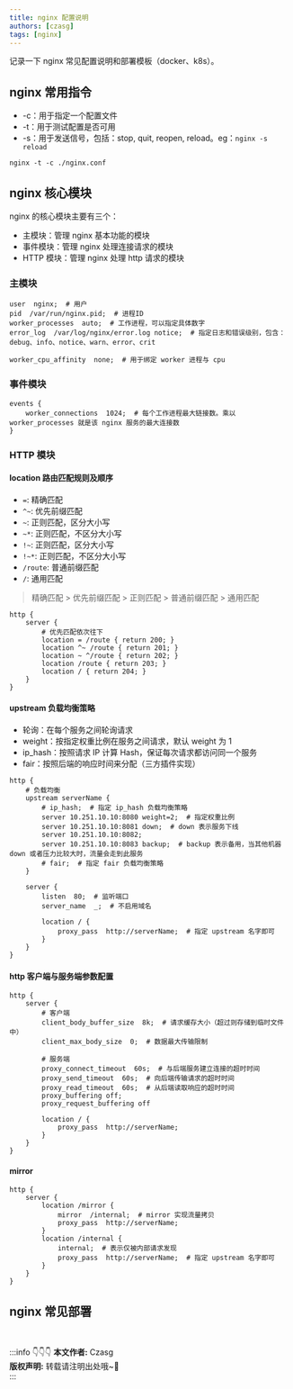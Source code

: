 ```yaml
---
title: nginx 配置说明
authors: [czasg]
tags: [nginx]
---
```


记录一下 nginx 常见配置说明和部署模板（docker、k8s）。

<!--truncate-->

## nginx 常用指令
* -c：用于指定一个配置文件
* -t：用于测试配置是否可用
* -s：用于发送信号，包括：stop, quit, reopen, reload。eg：`nginx -s reload`

```shell script title="指定并测试配置文件是否正确"
nginx -t -c ./nginx.conf
```

## nginx 核心模块
nginx 的核心模块主要有三个：
* 主模块：管理 nginx 基本功能的模块
* 事件模块：管理 nginx 处理连接请求的模块
* HTTP 模块：管理 nginx 处理 http 请求的模块

### 主模块
```text
user  nginx;  # 用户
pid  /var/run/nginx.pid;  # 进程ID
worker_processes  auto;  # 工作进程，可以指定具体数字
error_log  /var/log/nginx/error.log notice;  # 指定日志和错误级别，包含：debug、info、notice、warn、error、crit

worker_cpu_affinity  none;  # 用于绑定 worker 进程与 cpu
```

### 事件模块
```text
events {
    worker_connections  1024;  # 每个工作进程最大链接数。乘以 worker_processes 就是该 nginx 服务的最大连接数
}
```

### HTTP 模块
#### location 路由匹配规则及顺序  
* `=`: 精确匹配
* `^~`: 优先前缀匹配
* `~`: 正则匹配，区分大小写
* `~*`: 正则匹配，不区分大小写
* `!~`: 正则匹配，区分大小写
* `!~*`: 正则匹配，不区分大小写
* `/route`: 普通前缀匹配
* `/`: 通用匹配

> 精确匹配 > 优先前缀匹配 > 正则匹配 > 普通前缀匹配 > 通用匹配

```text
http {
    server {
        # 优先匹配依次往下
        location = /route { return 200; }
        location ^~ /route { return 201; }
        location ~ ^/route { return 202; }
        location /route { return 203; }
        location / { return 204; }
    }
}
```

#### upstream 负载均衡策略  
* 轮询：在每个服务之间轮询请求
* weight：按指定权重比例在服务之间请求，默认 weight 为 1
* ip_hash：按照请求 IP 计算 Hash，保证每次请求都访问同一个服务
* fair：按照后端的响应时间来分配（三方插件实现）
```text
http {
    # 负载均衡
    upstream serverName {
        # ip_hash;  # 指定 ip_hash 负载均衡策略
        server 10.251.10.10:8080 weight=2;  # 指定权重比例
        server 10.251.10.10:8081 down;  # down 表示服务下线
        server 10.251.10.10:8082;
        server 10.251.10.10:8083 backup;  # backup 表示备用，当其他机器 down 或者压力比较大时，流量会走到此服务
        # fair;  # 指定 fair 负载均衡策略
    }

    server {
        listen  80;  # 监听端口
        server_name  _;  # 不启用域名

        location / {
            proxy_pass  http://serverName;  # 指定 upstream 名字即可
        }
    }
}
```

#### http 客户端与服务端参数配置
```text
http {
    server {
        # 客户端
        client_body_buffer_size  8k;  # 请求缓存大小（超过则存储到临时文件中）
        client_max_body_size  0;  # 数据最大传输限制
    
        # 服务端
        proxy_connect_timeout  60s;  # 与后端服务建立连接的超时时间
        proxy_send_timeout  60s;  # 向后端传输请求的超时时间
        proxy_read_timeout  60s;  # 从后端读取响应的超时时间
        proxy_buffering off;
        proxy_request_buffering off

        location / {
            proxy_pass  http://serverName;
        }
    }
}
```

#### mirror
```text
http {
    server {
        location /mirror {
            mirror  /internal;  # mirror 实现流量拷贝
            proxy_pass  http://serverName;
        }
        location /internal {
            internal;  # 表示仅被内部请求发现
            proxy_pass  http://serverName;  # 指定 upstream 名字即可
        }
    }
}
```

## nginx 常见部署



<br/>

:::info 👇👇👇
**本文作者:** Czasg     
**版权声明:** 转载请注明出处哦~👮‍    
:::